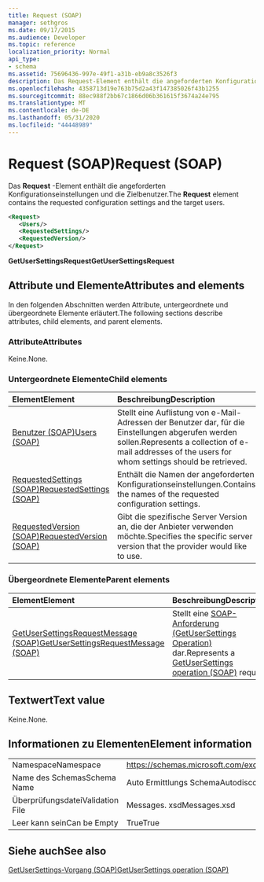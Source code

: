 ```yaml
---
title: Request (SOAP)
manager: sethgros
ms.date: 09/17/2015
ms.audience: Developer
ms.topic: reference
localization_priority: Normal
api_type:
- schema
ms.assetid: 75696436-997e-49f1-a31b-eb9a8c3526f3
description: Das Request-Element enthält die angeforderten Konfigurationseinstellungen und die Zielbenutzer.
ms.openlocfilehash: 4358713d19e763b75d2a43f147385026f43b1255
ms.sourcegitcommit: 88ec988f2bb67c1866d06b361615f3674a24e795
ms.translationtype: MT
ms.contentlocale: de-DE
ms.lasthandoff: 05/31/2020
ms.locfileid: "44448989"
---
```

# <a name="request-soap"></a><span data-ttu-id="6bf30-103">Request (SOAP)</span><span class="sxs-lookup"><span data-stu-id="6bf30-103">Request (SOAP)</span></span>

<span data-ttu-id="6bf30-104">Das **Request** -Element enthält die angeforderten Konfigurationseinstellungen und die Zielbenutzer.</span><span class="sxs-lookup"><span data-stu-id="6bf30-104">The **Request** element contains the requested configuration settings and the target users.</span></span> 
  
```XML
<Request>
   <Users/>
   <RequestedSettings/>
   <RequestedVersion/>
</Request>
```

 <span data-ttu-id="6bf30-105">**GetUserSettingsRequest**</span><span class="sxs-lookup"><span data-stu-id="6bf30-105">**GetUserSettingsRequest**</span></span>
## <a name="attributes-and-elements"></a><span data-ttu-id="6bf30-106">Attribute und Elemente</span><span class="sxs-lookup"><span data-stu-id="6bf30-106">Attributes and elements</span></span>

<span data-ttu-id="6bf30-107">In den folgenden Abschnitten werden Attribute, untergeordnete und übergeordnete Elemente erläutert.</span><span class="sxs-lookup"><span data-stu-id="6bf30-107">The following sections describe attributes, child elements, and parent elements.</span></span>
  
### <a name="attributes"></a><span data-ttu-id="6bf30-108">Attribute</span><span class="sxs-lookup"><span data-stu-id="6bf30-108">Attributes</span></span>

<span data-ttu-id="6bf30-109">Keine.</span><span class="sxs-lookup"><span data-stu-id="6bf30-109">None.</span></span>
  
### <a name="child-elements"></a><span data-ttu-id="6bf30-110">Untergeordnete Elemente</span><span class="sxs-lookup"><span data-stu-id="6bf30-110">Child elements</span></span>

|<span data-ttu-id="6bf30-111">**Element**</span><span class="sxs-lookup"><span data-stu-id="6bf30-111">**Element**</span></span>|<span data-ttu-id="6bf30-112">**Beschreibung**</span><span class="sxs-lookup"><span data-stu-id="6bf30-112">**Description**</span></span>|
|:-----|:-----|
|[<span data-ttu-id="6bf30-113">Benutzer (SOAP)</span><span class="sxs-lookup"><span data-stu-id="6bf30-113">Users (SOAP)</span></span>](users-soap.md) <br/> |<span data-ttu-id="6bf30-114">Stellt eine Auflistung von e-Mail-Adressen der Benutzer dar, für die Einstellungen abgerufen werden sollen.</span><span class="sxs-lookup"><span data-stu-id="6bf30-114">Represents a collection of e-mail addresses of the users for whom settings should be retrieved.</span></span>  <br/> |
|[<span data-ttu-id="6bf30-115">RequestedSettings (SOAP)</span><span class="sxs-lookup"><span data-stu-id="6bf30-115">RequestedSettings (SOAP)</span></span>](requestedsettings-soap.md) <br/> |<span data-ttu-id="6bf30-116">Enthält die Namen der angeforderten Konfigurationseinstellungen.</span><span class="sxs-lookup"><span data-stu-id="6bf30-116">Contains the names of the requested configuration settings.</span></span>  <br/> |
|[<span data-ttu-id="6bf30-117">RequestedVersion (SOAP)</span><span class="sxs-lookup"><span data-stu-id="6bf30-117">RequestedVersion (SOAP)</span></span>](requestedversion-soap.md) <br/> |<span data-ttu-id="6bf30-118">Gibt die spezifische Server Version an, die der Anbieter verwenden möchte.</span><span class="sxs-lookup"><span data-stu-id="6bf30-118">Specifies the specific server version that the provider would like to use.</span></span>  <br/> |
   
### <a name="parent-elements"></a><span data-ttu-id="6bf30-119">Übergeordnete Elemente</span><span class="sxs-lookup"><span data-stu-id="6bf30-119">Parent elements</span></span>

|<span data-ttu-id="6bf30-120">**Element**</span><span class="sxs-lookup"><span data-stu-id="6bf30-120">**Element**</span></span>|<span data-ttu-id="6bf30-121">**Beschreibung**</span><span class="sxs-lookup"><span data-stu-id="6bf30-121">**Description**</span></span>|
|:-----|:-----|
|[<span data-ttu-id="6bf30-122">GetUserSettingsRequestMessage (SOAP)</span><span class="sxs-lookup"><span data-stu-id="6bf30-122">GetUserSettingsRequestMessage (SOAP)</span></span>](getusersettingsrequestmessage-soap.md) <br/> |<span data-ttu-id="6bf30-123">Stellt eine [SOAP-Anforderung (GetUserSettings Operation)](getusersettings-operation-soap.md) dar.</span><span class="sxs-lookup"><span data-stu-id="6bf30-123">Represents a [GetUserSettings operation (SOAP)](getusersettings-operation-soap.md) request.</span></span>  <br/> |
   
## <a name="text-value"></a><span data-ttu-id="6bf30-124">Textwert</span><span class="sxs-lookup"><span data-stu-id="6bf30-124">Text value</span></span>

<span data-ttu-id="6bf30-125">Keine.</span><span class="sxs-lookup"><span data-stu-id="6bf30-125">None.</span></span>
  
## <a name="element-information"></a><span data-ttu-id="6bf30-126">Informationen zu Elementen</span><span class="sxs-lookup"><span data-stu-id="6bf30-126">Element information</span></span>

|||
|:-----|:-----|
|<span data-ttu-id="6bf30-127">Namespace</span><span class="sxs-lookup"><span data-stu-id="6bf30-127">Namespace</span></span>  <br/> |https://schemas.microsoft.com/exchange/2010/Autodiscover  <br/> |
|<span data-ttu-id="6bf30-128">Name des Schemas</span><span class="sxs-lookup"><span data-stu-id="6bf30-128">Schema Name</span></span>  <br/> |<span data-ttu-id="6bf30-129">Auto Ermittlungs Schema</span><span class="sxs-lookup"><span data-stu-id="6bf30-129">Autodiscover schema</span></span>  <br/> |
|<span data-ttu-id="6bf30-130">Überprüfungsdatei</span><span class="sxs-lookup"><span data-stu-id="6bf30-130">Validation File</span></span>  <br/> |<span data-ttu-id="6bf30-131">Messages. xsd</span><span class="sxs-lookup"><span data-stu-id="6bf30-131">Messages.xsd</span></span>  <br/> |
|<span data-ttu-id="6bf30-132">Leer kann sein</span><span class="sxs-lookup"><span data-stu-id="6bf30-132">Can be Empty</span></span>  <br/> |<span data-ttu-id="6bf30-133">True</span><span class="sxs-lookup"><span data-stu-id="6bf30-133">True</span></span>  <br/> |
   
## <a name="see-also"></a><span data-ttu-id="6bf30-134">Siehe auch</span><span class="sxs-lookup"><span data-stu-id="6bf30-134">See also</span></span>



[<span data-ttu-id="6bf30-135">GetUserSettings-Vorgang (SOAP)</span><span class="sxs-lookup"><span data-stu-id="6bf30-135">GetUserSettings operation (SOAP)</span></span>](getusersettings-operation-soap.md)

